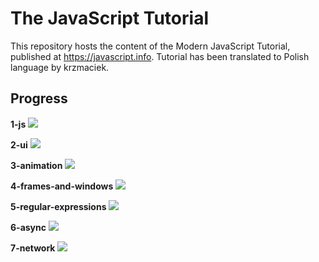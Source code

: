 # The JavaScript Tutorial
This repository hosts the content of the Modern JavaScript Tutorial, published at https://javascript.info. Tutorial has been translated to Polish language by krzmaciek.
## Progress
**1-js** 					<img src="http://progressed.io/bar/3">

**2-ui** 					<img src="http://progressed.io/bar/0">

**3-animation** 			<img src="http://progressed.io/bar/0">

**4-frames-and-windows** 	<img src="http://progressed.io/bar/0">

**5-regular-expressions** 	<img src="http://progressed.io/bar/0">

**6-async** 					<img src="http://progressed.io/bar/0">

**7-network** 				<img src="http://progressed.io/bar/0">

